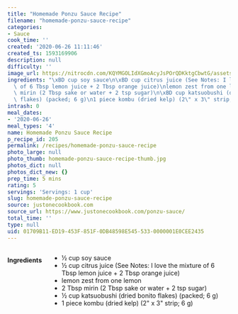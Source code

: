 ```yaml
---
title: "Homemade Ponzu Sauce Recipe"
filename: "homemade-ponzu-sauce-recipe"
categories:
- Sauce
cook_time: ''
created: '2020-06-26 11:11:46'
created_ts: 1593169906
description: null
difficulty: ''
image_url: https://nitrocdn.com/KQYMGOLIdXGmoAcyJsPOrQDKktgCbwtG/assets/static/optimized/rev-48c1fb9/wp-content/uploads/2017/10/Ponzu-Sauce-II-366x550.jpg
ingredients: "\xBD cup soy sauce\n\xBD cup citrus juice (See Notes: I love the mixture\
  \ of 6 Tbsp lemon juice + 2 Tbsp orange juice)\nlemon zest from one lemon\n2 Tbsp\
  \ mirin (2 Tbsp sake or water + 2 tsp sugar)\n\xBD cup katsuobushi (dried bonito\
  \ flakes) (packed; 6 g)\n1 piece kombu (dried kelp) (2\" x 3\" strip; 6 g)"
intrash: 0
meal_dates:
- '2020-06-26'
meal_types: '4'
name: Homemade Ponzu Sauce Recipe
p_recipe_id: 205
permalink: /recipes/homemade-ponzu-sauce-recipe
photo_large: null
photo_thumb: homemade-ponzu-sauce-recipe-thumb.jpg
photos_dict: null
photos_dict_new: {}
prep_time: 5 mins
rating: 5
servings: 'Servings: 1 cup'
slug: homemade-ponzu-sauce-recipe
source: justonecookbook.com
source_url: https://www.justonecookbook.com/ponzu-sauce/
total_time: ''
type: null
uid: 01709B11-ED19-453F-851F-0DB48598E545-533-0000001E0CEE2435
---
```

<div class="large-8 medium-7 columns" id="writeup">	</div><!-- #writeup -->
</div><!-- #row-one -->
<div class="row" id="row-two">	<div class="medium-4 small-5 columns" id="ingredients"><h4>Ingredients</h4><div class="box box-ingredients content"><ul>
<li>½ cup soy sauce</li>
<li>½ cup citrus juice (See Notes: I love the mixture of 6 Tbsp lemon juice + 2 Tbsp orange juice)</li>
<li>lemon zest from one lemon</li>
<li>2 Tbsp mirin (2 Tbsp sake or water + 2 tsp sugar)</li>
<li>½ cup katsuobushi (dried bonito flakes) (packed; 6 g)</li>
<li>1 piece kombu (dried kelp) (2&quot; x 3&quot; strip; 6 g)</li>
</ul>
</div>	</div>	<div class="medium-6 small-7 columns" id="directions">	</div>